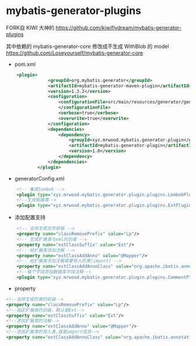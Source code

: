 # mybatis-generator-plugins

FORK自 KIWI 大神的 https://github.com/kiwiflydream/mybatis-generator-plugins

其中依赖的 mybatis-generator-core 修改成不生成 WithBlob 的 model https://github.com/LoseyourseIf/mybatis-generator-core

- pom.xml
``` xml
	<plugin>
                <groupId>org.mybatis.generator</groupId>
                <artifactId>mybatis-generator-maven-plugin</artifactId>
                <version>1.3.2</version>
                <configuration>
                    <configurationFile>src/main/resources/generator/generatorConfig.xml
                    </configurationFile>
                    <verbose>true</verbose>
                    <overwrite>true</overwrite>
                </configuration>
                <dependencies>
                    <dependency>
                        <groupId>xyz.mrwood.mybatis.generator.plugin</groupId>
                        <artifactId>mybatis-generator-plugin</artifactId>
                        <version>1.0</version>
                    </dependency>
                </dependencies>
            </plugin>
```

- generatorConfig.xml
``` xml
    <!-- 集成lombok -->
    <plugin type="xyz.mrwood.mybatis.generator.plugin.plugins.LombokPlugin"/>
    <!--生成拓展类-->
    <plugin type="xyz.mrwood.mybatis.generator.plugin.plugins.ExtPlugin" />
```


- 添加配置支持
``` xml
    <!-- 去除生成文件前缀 -->
    <property name="classRemovePrefix" value="Lp"/>
    <!-- 生成扩展类与xml的后缀 -->
    <property name="extClassSuffix" value="Ext"/>
    <!-- 给扩展类添加注解 -->
    <property name="extClassAddAnno" value="@Mapper"/>
    <!-- 给扩展类添加注解需要导入的类(import) -->
    <property name="extClassAddAnnoClass" value="org.apache.ibatis.annotations.Mapper"/>
    <!--每个字段添加数据库字段注释-->
    <plugin type="xyz.mrwood.mybatis.generator.plugin.plugins.CommentPlugin" />
```

- property
``` xml
<!--去除生成的类的前缀-->
<property name="classRemovePrefix" value="Lp"/>
<!--指定扩展类的后缀，默认是Ext-->
<property name="extClassSuffix" value="Ext"/>
<!--添加扩展类的注解-->
<property name="extClassAddAnno" value="@Mapper"/>
<!--添加扩展类的导入类,就是import信息-->
<property name="extClassAddAnnoClass" value="org.apache.ibatis.annotations.Mapper"/>
```
